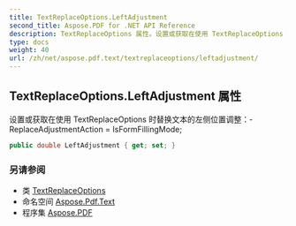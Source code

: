 ```yaml
---
title: TextReplaceOptions.LeftAdjustment
second_title: Aspose.PDF for .NET API Reference
description: TextReplaceOptions 属性。设置或获取在使用 TextReplaceOptions 时替换文本的左侧位置调整：- ReplaceAdjustmentAction = IsFormFillingMode;
type: docs
weight: 40
url: /zh/net/aspose.pdf.text/textreplaceoptions/leftadjustment/
---
```

## TextReplaceOptions.LeftAdjustment 属性

设置或获取在使用 TextReplaceOptions 时替换文本的左侧位置调整：- ReplaceAdjustmentAction = IsFormFillingMode;

```csharp
public double LeftAdjustment { get; set; }
```

### 另请参阅

* 类 [TextReplaceOptions](../)
* 命名空间 [Aspose.Pdf.Text](../../../aspose.pdf.text/)
* 程序集 [Aspose.PDF](../../../)